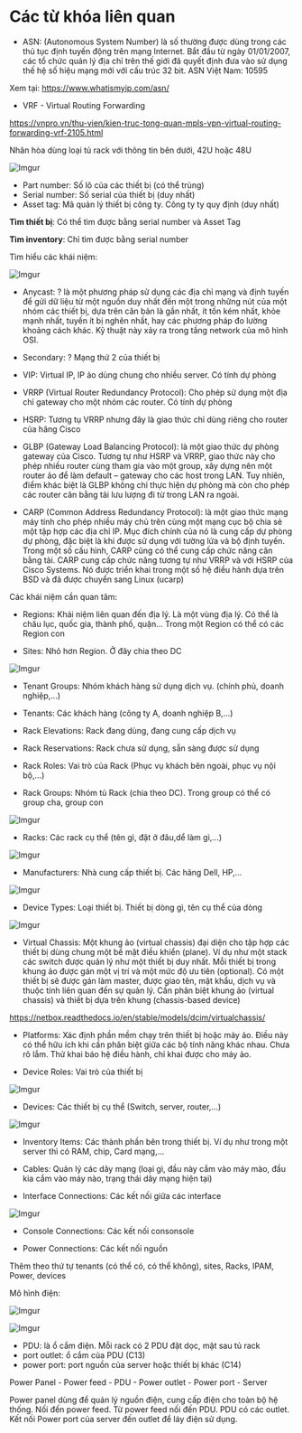 # Các từ khóa liên quan

- ASN: (Autonomous System Number) là số thường được dùng trong các thủ tục định tuyến động trên mạng Internet. Bắt đầu từ ngày 01/01/2007, các tổ chức quản lý địa chỉ trên thế giới đã quyết định đưa vào sử dụng thế hệ số hiệu mạng mới với cấu trúc 32 bit. ASN Việt Nam: 10595

Xem tại: https://www.whatismyip.com/asn/

- VRF - Virtual Routing Forwarding

https://vnpro.vn/thu-vien/kien-truc-tong-quan-mpls-vpn-virtual-routing-forwarding-vrf-2105.html

Nhân hòa dùng loại tủ rack với thông tin bên dưới, 42U hoặc 48U

![Imgur](https://i.imgur.com/IPMw711.png)

- Part number: Số lô của các thiết bị (có thể trùng)
- Serial number: Số serial của thiết bị (duy nhất)
- Asset tag: Mã quản lý thiết bị công ty. Công ty ty quy định (duy nhất)

**Tìm thiết bị**: Có thể tìm được bằng serial number và Asset Tag

**Tìm inventory**: Chỉ tìm được bằng serial number 

Tìm hiểu các khái niệm:

![Imgur](https://i.imgur.com/iSzVTEL.png)

- Anycast: ? là một phương pháp sử dụng các địa chỉ mạng và định tuyến để gửi dữ liệu từ một nguồn duy nhất đến một trong những nút của một nhóm các thiết bị, dựa trên căn bản là gần nhất, ít tốn kém nhất, khỏe mạnh nhất, tuyến ít bị nghẽn nhất, hay các phương pháp đo lường khoảng cách khác. Kỹ thuật này xảy ra trong tầng network của mô hình OSI.

- Secondary: ? Mạng thứ 2 của thiết bị

- VIP: Virtual IP, IP ảo dùng chung cho nhiều server. Có tính dự phòng
- VRRP (Virtual Router Redundancy Protocol): Cho phép sử dụng một địa chỉ gateway cho một nhóm các router. Có tính dự phòng
- HSRP: Tương tụ VRRP nhưng đây là giao thức chỉ dùng riêng cho router của hãng Cisco
- GLBP (Gateway Load Balancing Protocol): là một giao thức dự phòng gateway của Cisco. Tương tự như HSRP và VRRP, giao thức này cho phép nhiều router cùng tham gia vào một group, xây dựng nên một router ảo để làm default – gateway cho các host trong LAN. Tuy nhiên, điểm khác biệt là GLBP không chỉ thực hiện dự phòng mà còn cho phép các router cân bằng tải lưu lượng đi từ trong LAN ra ngoài.
- CARP (Common Address Redundancy Protocol):  là một giao thức mạng máy tính cho phép nhiều máy chủ trên cùng một mạng cục bộ chia sẻ một tập hợp các địa chỉ IP. Mục đích chính của nó là cung cấp dự phòng dự phòng, đặc biệt là khi được sử dụng với tường lửa và bộ định tuyến. Trong một số cấu hình, CARP cũng có thể cung cấp chức năng cân bằng tải. CARP cung cấp chức năng tương tự như VRRP và với HSRP của Cisco Systems. Nó được triển khai trong một số hệ điều hành dựa trên BSD và đã được chuyển sang Linux (ucarp)

Các khái niệm cần quan tâm:

- Regions: Khái niệm liên quan đến địa lý. Là một vùng địa lý. Có thể là châu lục, quốc gia, thành phố, quận... Trong một Region có thể có các Region con

- Sites: Nhỏ hơn Region. Ở đây chia theo DC

![Imgur](https://i.imgur.com/miSct9U.png)

- Tenant Groups: Nhóm khách hàng sử dụng dịch vụ. (chính phủ, doanh nghiệp,...)
- Tenants: Các khách hàng (công ty A, doanh nghiệp B,...)

- Rack Elevations: Rack đang dùng, đang cung cấp dịch vụ
- Rack Reservations: Rack chưa sử dụng, sẵn sàng được sử dụng

- Rack Roles: Vai trò của Rack (Phục vụ khách bên ngoài, phục vụ nội bộ,...)
- Rack Groups: Nhóm tủ Rack (chia theo DC). Trong group có thể có group cha, group con

![Imgur](https://i.imgur.com/dkKeroN.png)

- Racks: Các rack cụ thể (tên gì, đặt ở đâu,dể làm gì,...)

![Imgur](https://i.imgur.com/8OywN7z.png)

- Manufacturers: Nhà cung cấp thiết bị. Các hãng Dell, HP,...

![Imgur](https://i.imgur.com/yUAzGg4.png)

- Device Types: Loại thiết bị. Thiết bị dòng gì, tên cụ thể của dòng

![Imgur](https://i.imgur.com/y1nlJBk.png)

- Virtual Chassis: Một khung ảo (virtual chassis) đại diện cho tập hợp các thiết bị dùng chung một bề mặt điều khiển (plane). Ví dụ như một stack các switch được quản lý như một thiết bị duy nhất. Mỗi thiết bị trong khung ảo được gán một vị trí và một mức độ ưu tiên (optional). Có một thiết bị sẽ được gán làm master, được giao tên, mật khẩu, dịch vụ và thuộc tính liên quan đến sự quản lý. Cần phân biệt khung ảo (virtual chassis) và thiết bị dựa trên khung (chassis-based device)

https://netbox.readthedocs.io/en/stable/models/dcim/virtualchassis/

- Platforms: Xác định phần mềm chạy trên thiết bị hoặc máy ảo. Điều này có thể hữu ích khi cần phân biệt giữa các bộ tính năng khác nhau. Chưa rõ lắm. Thử khai báo hệ điều hành, chỉ khai được cho máy ảo. 

- Device Roles: Vai trò của thiết bị

![Imgur](https://i.imgur.com/xmeNq2F.png)

- Devices: Các thiết bị cụ thể (Switch, server, router,...)

![Imgur](https://i.imgur.com/1zCSRDI.png)

- Inventory Items: Các thành phần bên trong thiết bị. Ví dụ như trong một server thì có RAM, chip, Card mạng,...

- Cables: Quản lý các dây mạng (loại gì, đầu này cắm vào máy mào, đầu kia cắm vào máy nào, trạng thái dây mạng hiện tại)
- Interface Connections: Các kết nối giữa các interface 

![Imgur](https://i.imgur.com/Fy2DicN.png)

- Console Connections: Các kết nối consonsole

- Power Connections: Các kết nối nguồn

Thêm theo thứ tự tenants (có thể có, có thể không), sites, Racks, IPAM, Power, devices

Mô hình điện:

![Imgur](https://i.imgur.com/JkQrHqO.png)

![Imgur](https://i.imgur.com/Rprx0hr.png)

- PDU: là ổ cắm điện. Mỗi rack có 2 PDU đặt dọc, mặt sau tủ rack
- port outlet: ổ cắm của PDU (C13)
- power port: port nguồn của server hoặc thiết bị khác (C14)

Power Panel - Power feed - PDU - Power outlet - Power port - Server

Power panel dùng để quản lý nguồn điện, cung cấp điện cho toàn bộ hệ thống. Nối đến power feed. Từ power feed nối đến PDU. PDU có các outlet. Kết nối Power port của server đến outlet để láy điện sử dụng.

